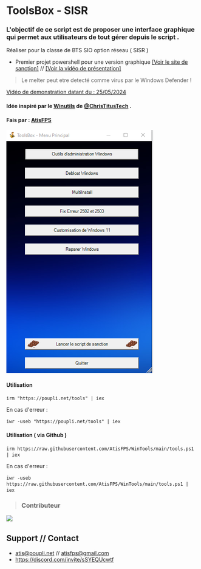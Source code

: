 # ToolsBox - SISR
### L'objectif de ce script est de proposer une interface graphique qui permet aux utilisateurs de tout gérer depuis le script .
Réaliser pour la classe de BTS SIO option réseau ( SISR ) 


 - Premier projet powershell pour une version graphique [[Voir le site de sanction]](https://sanction.poupli.net/) // [[Voir la vidéo de présentation]](https://youtu.be/OEgyy4pWTbY)
> Le melter peut etre detecté comme virus par le Windows Defender !

[Vidéo de demonstration datant du : 25/05/2024](https://youtu.be/M1UNwWIeIqk)
#### Idée inspiré par le [Winutils](https://github.com/ChrisTitusTech/winutil) de [@ChrisTitusTech](https://github.com/ChrisTitusTech) . 
#### Fais par : [AtisFPS](https://atis.poupli.net)
![screen-tools](./upload/screen-tools.png)


#### Utilisation 
```
irm "https://poupli.net/tools" | iex
```
En cas d'erreur : 
```
iwr -useb "https://poupli.net/tools" | iex
```

#### Utilisation ( via Github )
```
irm https://raw.githubusercontent.com/AtisFPS/WinTools/main/tools.ps1 | iex
```
En cas d'erreur : 
```
iwr -useb https://raw.githubusercontent.com/AtisFPS/WinTools/main/tools.ps1 | iex
```


>### Contributeur 
<a href="https://github.com/AtisFPS/ToolsBox/graphs/contributors">
  <img src="https://contrib.rocks/image?repo=AtisFPS/ToolsBox" />
</a>

## Support // Contact
- atis@poupli.net // atisfps@gmail.com
- https://discord.com/invite/sSYEQUcwtf
